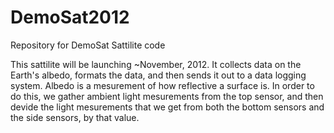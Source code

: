 DemoSat2012
===========

Repository for DemoSat Sattilite code

This sattilite will be launching ~November, 2012. It collects data on the Earth's albedo, formats the data, and then 
sends it out to a data logging system. Albedo is a mesurement of how reflective a surface is. In order to do this, we
gather ambient light mesurements from the top sensor, and then devide the light mesurements that we get from both the
bottom sensors and the side sensors, by that value.